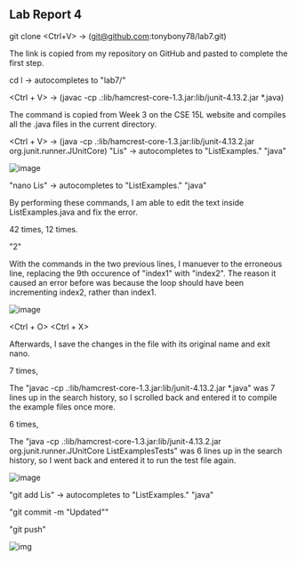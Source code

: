 ## Lab Report 4

git clone <Ctrl+V> -> (git@github.com:tonybony78/lab7.git) <enter>

The link is copied from my repository on GitHub and pasted to complete the first step.

cd l<tab> -> autocompletes to "lab7/" <enter>
  
<Ctrl + V> -> (javac -cp .:lib/hamcrest-core-1.3.jar:lib/junit-4.13.2.jar *.java) <enter>
 
The command is copied from Week 3 on the CSE 15L website and compiles all the .java files in the current directory.

<Ctrl + V> -> (java -cp .:lib/hamcrest-core-1.3.jar:lib/junit-4.13.2.jar org.junit.runner.JUnitCore) <space> 
"Lis"<tab> -> autocompletes to "ListExamples." <space> "java" <enter>
 
![image](https://user-images.githubusercontent.com/114378343/221395003-3019516e-c4aa-4435-864b-31e87c7a018a.png)
  
"nano Lis<tab>" -> autocompletes to "ListExamples." <space> "java" <enter>
  
By performing these commands, I am able to edit the text inside ListExamples.java and fix the error.

 <down> 42 times, <right> 12 times.
   
 <backspace> "2"
   
 With the commands in the two previous lines, I manuever to the erroneous line, replacing the 9th occurence of "index1" with "index2".
 The reason it caused an error before was because the loop should have been incrementing index2, rather than index1.

 ![image](https://cdn.discordapp.com/attachments/1064716019156930640/1079283154852008006/image.png)
  
 <Ctrl + O> <enter> <Ctrl + X>
   
 Afterwards, I save the changes in the file with its original name and exit nano.
   
 <up> 7 times, <enter>
   
 The "javac -cp .:lib/hamcrest-core-1.3.jar:lib/junit-4.13.2.jar *.java" was 7 lines up in the search history, so I scrolled back and entered it to compile the example files once more.
   
 <up> 6 times, <enter>
   
  The "java -cp .:lib/hamcrest-core-1.3.jar:lib/junit-4.13.2.jar org.junit.runner.JUnitCore ListExamplesTests" was 6 lines up in the search history, so I went back and entered it to run the test file again.
   
 ![image](https://user-images.githubusercontent.com/114378343/221395740-118bf178-8820-498d-b1ec-f422e888ed39.png)

 "git add Lis<tab>" -> autocompletes to "ListExamples." <space> "java" <enter>
   
 "git commit -m "Updated"" <enter>
   
 "git push" <enter>
  
  ![img](https://cdn.discordapp.com/attachments/1064716019156930640/1079290181586268270/image.png)
   
